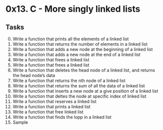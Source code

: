 
# 0x13. C - More singly linked lists

## Tasks
0. Write a function that prints all the elements of a linked list
1. Write a function that returns the number of elements in a linked list
2. Write a function that adds a new node at the beginning of a linked list
3. Write a function that adds a new node at the end of a linked list
4. Write a function that frees a linked list
5. Write a function that frees a linked list
6. Write a function that deletes the head node of a linked list, and returns the head node’s data
7. Write a function that returns the nth node of a linked list
8. Write a function that returns the sum of all the data of a linked list
9. Write a function that inserts a new node at a give position of a linked list
10. Write a function that deltes the node at specific index of linked list
11. Write a function that reserves a linked list
12. Write a function that prints a linked list
13. Write a function that free linked list
14. Write a function that finds the lopp in a linked list
15. Sample
